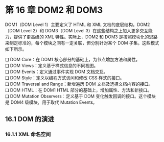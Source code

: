 # 第 16 章 DOM2 和 DOM3

DOM1（DOM Level 1）主要定义了 HTML 和 XML 文档的底层结构。DOM2（DOM Level 2）和 DOM3（DOM Level 3）在这些结构之上加入更多交互能力，提供了更高级的 XML 特性。实际上，DOM2 和 DOM3 是按照模块化的思路来制定标准的，每个模块之间有一定关联，但分别针对某个 DOM 子集。这些模式如下所示。

❑ DOM Core：在 DOM1 核心部分的基础上，为节点增加方法和属性。<br />
❑ DOM Views：定义基于样式信息的不同视图。<br />
❑ DOM Events：定义通过事件实现 DOM 文档交互。<br />
❑ DOM Style：定义以编程方式访问和修改 CSS 样式的接口。<br />
❑ DOM Traversal and Range：新增遍历 DOM 文档及选择文档内容的接口。<br />
❑ DOM HTML：在 DOM1 HTML 部分的基础上，增加属性、方法和新接口。<br />
❑ DOM Mutation Observers：定义基于 DOM 变化触发回调的接口。这个模块是 DOM4 级模块，用于取代 Mutation Events。

## 16.1 DOM 的演进

### 16.1.1 XML 命名空间

